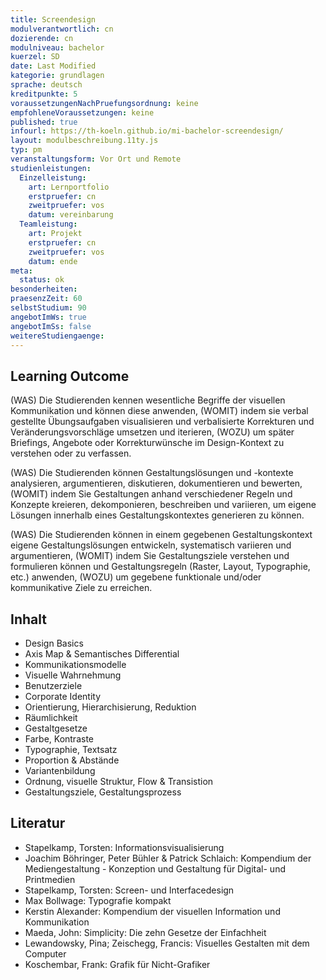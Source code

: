 ```yaml
---
title: Screendesign
modulverantwortlich: cn
dozierende: cn
modulniveau: bachelor
kuerzel: SD
date: Last Modified
kategorie: grundlagen
sprache: deutsch
kreditpunkte: 5
voraussetzungenNachPruefungsordnung: keine
empfohleneVoraussetzungen: keine
published: true
infourl: https://th-koeln.github.io/mi-bachelor-screendesign/
layout: modulbeschreibung.11ty.js
typ: pm
veranstaltungsform: Vor Ort und Remote
studienleistungen:
  Einzelleistung:
    art: Lernportfolio
    erstpruefer: cn
    zweitpruefer: vos
    datum: vereinbarung
  Teamleistung:
    art: Projekt
    erstpruefer: cn
    zweitpruefer: vos
    datum: ende
meta:
  status: ok
besonderheiten: 
praesenzZeit: 60
selbstStudium: 90
angebotImWs: true
angebotImSs: false
weitereStudiengaenge: 
---
```


## Learning Outcome

(WAS) Die Studierenden kennen wesentliche Begriffe der visuellen Kommunikation und können diese anwenden, (WOMIT) indem sie verbal gestellte Übungsaufgaben visualisieren und verbalisierte Korrekturen und Veränderungsvorschläge umsetzen und iterieren, (WOZU) um später Briefings, Angebote oder Korrekturwünsche im Design-Kontext zu verstehen oder zu verfassen.

(WAS) Die Studierenden können Gestaltungslösungen und -kontexte analysieren, argumentieren, diskutieren, dokumentieren und bewerten, (WOMIT) indem Sie Gestaltungen anhand verschiedener Regeln und Konzepte kreieren, dekomponieren, beschreiben und variieren, um eigene Lösungen innerhalb eines Gestaltungskontextes generieren zu können.

(WAS) Die Studierenden können in einem gegebenen Gestaltungskontext eigene Gestaltungslösungen entwickeln, systematisch variieren und argumentieren, (WOMIT) indem Sie Gestaltungsziele verstehen und formulieren können und Gestaltungsregeln (Raster, Layout, Typographie, etc.) anwenden, (WOZU) um gegebene funktionale und/oder kommunikative Ziele zu erreichen.

## Inhalt
- Design Basics
- Axis Map & Semantisches Differential
- Kommunikationsmodelle 
- Visuelle Wahrnehmung
- Benutzerziele
- Corporate Identity
- Orientierung, Hierarchisierung, Reduktion
- Räumlichkeit
- Gestaltgesetze
- Farbe, Kontraste
- Typographie, Textsatz
- Proportion & Abstände
- Variantenbildung
- Ordnung, visuelle Struktur, Flow & Transistion
- Gestaltungsziele, Gestaltungsprozess

## Literatur
- Stapelkamp, Torsten: Informationsvisualisierung
- Joachim Böhringer, Peter Bühler & Patrick Schlaich: Kompendium der Mediengestaltung - Konzeption und Gestaltung für Digital- und Printmedien
- Stapelkamp, Torsten: Screen- und Interfacedesign
- Max Bollwage: Typografie kompakt
- Kerstin Alexander: Kompendium der visuellen Information und Kommunikation
- Maeda, John: Simplicity: Die zehn Gesetze der Einfachheit
- Lewandowsky, Pina; Zeischegg, Francis: Visuelles Gestalten mit dem Computer
- Koschembar, Frank: Grafik für Nicht-Grafiker
